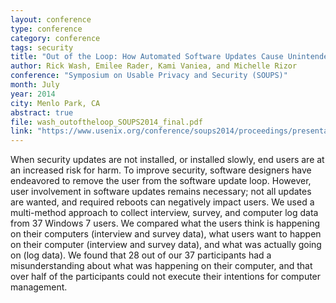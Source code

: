 ```yaml
---
layout: conference
type: conference
category: conference
tags: security
title: "Out of the Loop: How Automated Software Updates Cause Unintended Security Consequences"
author: Rick Wash, Emilee Rader, Kami Vaniea, and Michelle Rizor
conference: "Symposium on Usable Privacy and Security (SOUPS)"
month: July
year: 2014
city: Menlo Park, CA
abstract: true
file: wash_outoftheloop_SOUPS2014_final.pdf
link: "https://www.usenix.org/conference/soups2014/proceedings/presentation/wash"
---
```


When security updates are not installed, or installed slowly, end users are at an increased risk for harm. To improve
security, software designers have endeavored to remove the user from the software update loop. However, user involvement
in software updates remains necessary; not all updates are wanted, and required reboots can negatively impact users. We
used a multi-method approach to collect interview, survey, and computer log data from 37 Windows 7 users. We compared
what the users think is happening on their computers (interview and survey data), what users want to happen on their
computer (interview and survey data), and what was actually going on (log data). We found that 28 out of our 37
participants had a misunderstanding about what was  happening on their computer, and that over half of the participants
could not execute their intentions for computer management. 

